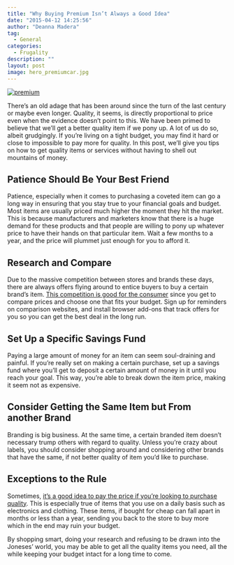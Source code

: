 ```yaml
---
title: "Why Buying Premium Isn’t Always a Good Idea"
date: "2015-04-12 14:25:56"
author: "Deanna Madera"
tag:
  - General
categories:
  - Frugality
description: ""
layout: post
image: hero_premiumcar.jpg
---
```


[![premium](/premium-1024x768.jpg)](/premium.jpg)

There’s an old adage that has been around since the turn of the last century or maybe even longer. Quality, it seems, is directly proportional to price even when the evidence doesn’t point to this. We have been primed to believe that we’ll get a better quality item if we pony up. A lot of us do so, albeit grudgingly. If you’re living on a tight budget, you may find it hard or close to impossible to pay more for quality. In this post, we’ll give you tips on how to get quality items or services without having to shell out mountains of money.

## Patience Should Be Your Best Friend

Patience, especially when it comes to purchasing a coveted item can go a long way in ensuring that you stay true to your financial goals and budget. Most items are usually priced much higher the moment they hit the market. This is because manufacturers and marketers know that there is a huge demand for these products and that people are willing to pony up whatever price to have their hands on that particular item. Wait a few months to a year, and the price will plummet just enough for you to afford it.

## Research and Compare

Due to the massive competition between stores and brands these days, there are always offers flying around to entice buyers to buy a certain brand’s item. [This competition is good for the consumer](https://www.wsj.com/articles/competition-good-for-consumers-less-for-capitalists-letters-to-the-editor-1411158314) since you get to compare prices and choose one that fits your budget. Sign up for reminders on comparison websites, and install browser add-ons that track offers for you so you can get the best deal in the long run.

## Set Up a Specific Savings Fund

Paying a large amount of money for an item can seem soul-draining and painful. If you’re really set on making a certain purchase, set up a savings fund where you’ll get to deposit a certain amount of money in it until you reach your goal. This way, you’re able to break down the item price, making it seem not as expensive.

## Consider Getting the Same Item but From another Brand

Branding is big business. At the same time, a certain branded item doesn’t necessary trump others with regard to quality. Unless you’re crazy about labels, you should consider shopping around and considering other brands that have the same, if not better quality of item you’d like to purchase.

## Exceptions to the Rule

Sometimes, [it’s a good idea to pay the price if you’re looking to purchase quality](https://moneybulldog.co.uk/the-things-that-are-worth-paying-a-bit-extra-for/). This is especially true of items that you use on a daily basis such as electronics and clothing. These items, if bought for cheap can fall apart in months or less than a year, sending you back to the store to buy more which in the end may ruin your budget.

By shopping smart, doing your research and refusing to be drawn into the Joneses’ world, you may be able to get all the quality items you need, all the while keeping your budget intact for a long time to come.
